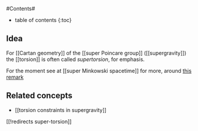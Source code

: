 
#Contents#
* table of contents
{:toc}

## Idea

For [[Cartan geometry]] of the [[super Poincare group]] ([[supergravity]]) the [[torsion]] is often called _supertorsion_, for emphasis.

For the moment see at [[super Minkowski spacetime]] for more, around [this remark](super+Minkowski+spacetime#Supertorsion)

## Related concepts

* [[torsion constraints in supergravity]]

[[!redirects super-torsion]]